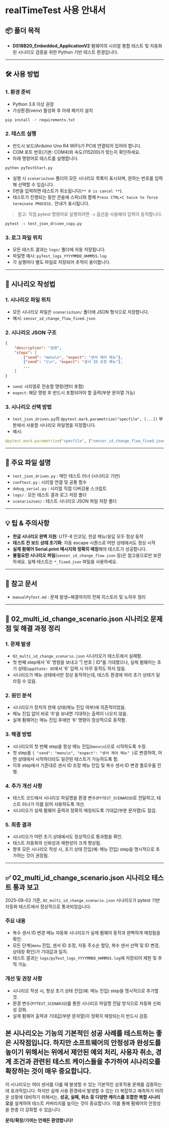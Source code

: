 # realTimeTest 사용 안내서

## 📦 폴더 목적
- **DS18B20_Embedded_ApplicationV2** 펌웨어의 시리얼 통합 테스트 및 자동화된 시나리오 검증을 위한 Python 기반 테스트 환경입니다.

---

## 🛠️ 사용 방법

### 1. 환경 준비
- Python 3.8 이상 권장
- 가상환경(venv) 활성화 후 아래 패키지 설치

```bash
pip install -r requirements.txt
```

### 2. 테스트 실행
- 반드시 보드(Arduino Uno R4 WiFi)가 PC에 연결되어 있어야 합니다.
- COM 포트 번호(기본: COM4)와 속도(115200)가 맞는지 확인하세요.
- 아래 명령어로 테스트를 실행합니다.

```bash
python pyTestStart.py
```

- 실행 시 `scenarioJson` 폴더의 모든 시나리오 목록이 표시되며, 원하는 번호를 입력해 선택할 수 있습니다.
- 0번을 입력하면 테스트가 취소됩니다(`** 0 is cancel **`).
- 테스트가 진행되는 동안 콘솔에 스피너와 함께 `Press CTRL+C twice to force terminate PROCESS.` 안내가 표시됩니다.

> 참고: 직접 pytest 명령어로 실행하려면 `-s` 옵션을 사용해야 입력이 동작합니다.
```bash
pytest -s test_json_driven_copy.py
```

### 3. 로그 파일 위치
- 모든 테스트 결과는 `logs/` 폴더에 자동 저장됩니다.
- 파일명 예시: `pyTest_logs_YYYYMMDD_HHMMSS.log`
- 각 실행마다 별도 파일로 저장되어 추적이 용이합니다.

---

## 📝 시나리오 작성법

### 1. 시나리오 파일 위치
- 모든 시나리오 파일은 `scenarioJson/` 폴더에 JSON 형식으로 저장합니다.
- 예시: `sensor_id_change_flow_fixed.json`

### 2. 시나리오 JSON 구조
```json
{
    "description": "설명",
    "steps": [
        {"send": "menu\n", "expect": "센서 제어 메뉴"},
        {"send": "1\n", "expect": "센서 ID 조정 메뉴"},
        ...
    ]
}
```
- `send`: 시리얼로 전송할 명령(엔터 포함)
- `expect`: 해당 명령 후 반드시 포함되어야 할 출력(부분 문자열 가능)

### 3. 시나리오 선택 방법
- `test_json_driven.py`의 `@pytest.mark.parametrize("specfile", [...])` 부분에서 사용할 시나리오 파일명을 지정합니다.
- 예시:
```python
@pytest.mark.parametrize("specfile", ["sensor_id_change_flow_fixed.json"])
```

---

## 📂 주요 파일 설명
- `test_json_driven.py` : 메인 테스트 러너 (시나리오 기반)
- `conftest.py` : 시리얼 연결 및 공통 함수
- `debug_serial.py` : 시리얼 직접 디버깅용 스크립트
- `logs/` : 모든 테스트 결과 로그 저장 폴더
- `scenarioJson/` : 테스트 시나리오 JSON 파일 저장 폴더

---

## 💡 팁 & 주의사항
- **한글 시나리오 완벽 지원**: UTF-8 인코딩, 한글 메뉴/응답 모두 정상 동작
- **테스트 전 보드 상태 초기화**: 자동 escape 시퀀스로 어떤 상태에서도 정상 시작
- **실제 펌웨어 Serial.print 메시지와 정확히 매칭**해야 테스트가 성공합니다.
- **불필요한 시나리오 파일**(`sensor_id_change_flow.json` 등)은 참고용으로만 보관하세요. 실제 테스트는 `*_fixed.json` 파일을 사용하세요.

---

## 🔗 참고 문서
- `manualPyTest.md` : 문제 발생~해결까지의 전체 히스토리 및 노하우 정리

---

## 🐞 02_multi_id_change_scenario.json 시나리오 문제점 및 해결 과정 정리

### 1. 문제 발생
- `02_multi_id_change_scenario.json` 시나리오가 테스트에서 실패함.
- 첫 번째 step에서 '6' 명령을 보내고 "| 번호 | ID"를 기대했으나, 실제 펌웨어는 초기 상태(`appState: 0`)에서 '6' 입력 시 아무 동작도 하지 않음.
- 시나리오가 메뉴 상태에서만 정상 동작하는데, 테스트 환경에 따라 초기 상태가 달라질 수 있음.

### 2. 원인 분석
- 시나리오가 장치의 현재 상태(메뉴 진입 여부)에 의존적이었음.
- 메뉴 진입 없이 바로 '6'을 보내면 기대하는 출력이 나오지 않음.
- 실제 펌웨어는 메뉴 진입 후에만 '6' 명령이 정상적으로 동작함.

### 3. 해결 방법
- 시나리오의 첫 번째 step을 항상 메뉴 진입(`menu\n`)으로 시작하도록 수정.
- 첫 step을 `{ "send": "menu\n", "expect": "센서 제어 메뉴" }`로 변경하여, 어떤 상태에서 시작하더라도 일관된 테스트가 가능하도록 함.
- 이후 step에서 기존대로 센서 ID 조정 메뉴 진입 및 복수 센서 ID 변경 플로우를 진행.

### 4. 추가 개선 사항
- 테스트 코드에서 시나리오 파일명을 환경 변수(`PYTEST_SCENARIO`)로 전달하고, 테스트 러너가 이를 읽어 사용하도록 개선.
- 시나리오가 실제 펌웨어 출력과 정확히 매칭되도록 기대값(부분 문자열)도 점검.

### 5. 최종 결과
- 시나리오가 어떤 초기 상태에서도 정상적으로 통과함을 확인.
- 테스트 자동화의 신뢰성과 재현성이 크게 향상됨.
- 향후 모든 시나리오 작성 시, 초기 상태 진입(예: 메뉴 진입) step을 명시적으로 추가하는 것이 권장됨.

---

## ✅ 02_multi_id_change_scenario.json 시나리오 테스트 통과 보고

2025-08-02 기준, `02_multi_id_change_scenario.json` 시나리오가 pytest 기반 자동화 테스트에서 정상적으로 통과되었습니다.

### 주요 내용
- 복수 센서 ID 변경 메뉴 자동화 시나리오가 실제 펌웨어 동작과 완벽하게 매칭됨을 확인.
- 모든 단계(`menu` 진입, 센서 ID 조정, 자동 주소순 할당, 복수 센서 선택 및 ID 변경, 상태창 확인)가 기대값과 일치.
- 테스트 결과는 `logs/pyTest_logs_YYYYMMDD_HHMMSS.log`에 저장되어 재현 및 추적 가능.

### 개선 및 권장 사항
- 시나리오 작성 시, 항상 초기 상태 진입(예: 메뉴 진입) step을 명시적으로 추가할 것.
- 환경 변수(`PYTEST_SCENARIO`)를 통한 시나리오 파일명 전달 방식으로 자동화 신뢰성 강화.
- 실제 펌웨어 출력과 기대값(부분 문자열)이 정확히 매칭되는지 반드시 검증.


본 시나리오는 기능의 기본적인 성공 사례를 테스트하는 좋은 시작점입니다. 하지만 소프트웨어의 안정성과 완성도를 높이기 위해서는 위에서 제안된 **예외 처리, 사용자 취소, 경계 조건**과 관련된 테스트 케이스들을 추가하여 시나리오를 확장하는 것이 매우 중요합니다.
---


이 시나리오는 여러 센서를 다룰 때 발생할 수 있는 기본적인 상호작용 문제를 검증하는 데 효과적입니다. 하지만 실제 사용 환경에서 발생할 수 있는 더 복잡하고 예측하기 어려운 상황에 대비하기 위해서는, **성공, 실패, 취소 등 다양한 케이스를 조합한 복합 시나리오**를 설계하여 테스트 커버리지를 높이는 것이 중요합니다. 이를 통해 펌웨어의 안정성을 한층 더 강화할 수 있습니다.

**문의/확장/기여는 언제든 환영합니다!**
